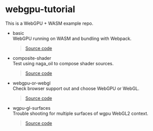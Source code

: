 # webgpu-tutorial
This is a WebGPU + WASM example repo.

-  basic  
WebGPU running on WASM and bundling with Webpack.
    > [Source code](basic/src/lib.rs)

- composite-shader  
Test using naga_oil to compose shader sources.
    > [Source code](composite-shader/src/lib.rs)

- webgpu-or-webgl  
Check browser support out and choose WebGPU or WebGL.
    > [Source code](webgpu-or-webgl/src/lib.rs)

- wgpu-gl-surfaces  
Trouble shooting for multiple surfaces of wgpu WebGL2 context.
    > [Source code](wgpu-gl-surfaces/src/lib.rs)
